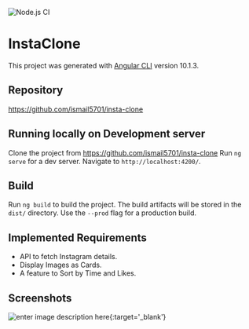 ![Node.js CI](https://github.com/ismail5701/insta-clone/workflows/Node.js%20CI/badge.svg)

# InstaClone

This project was generated with [Angular CLI](https://github.com/angular/angular-cli) version 10.1.3.

## Repository

https://github.com/ismail5701/insta-clone

## Running locally on Development server

Clone the project from https://github.com/ismail5701/insta-clone 
Run `ng serve` for a dev server. Navigate to `http://localhost:4200/`. 

## Build

Run `ng build` to build the project. The build artifacts will be stored in the `dist/` directory. Use the `--prod` flag for a production build.

## Implemented Requirements

-    API to fetch Instagram details.
-    Display Images as Cards.
-    A feature to Sort by Time and Likes.

## Screenshots

![enter image description here][1]{:target='_blank'}


  [1]: https://he-s3.s3.amazonaws.com/media/uploads/d6bc3ca.PNG
